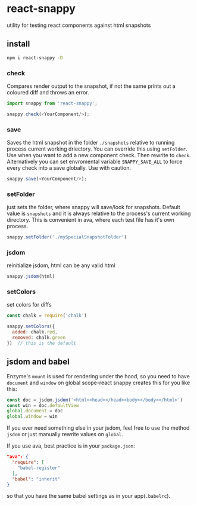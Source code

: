 # react-snappy

utility for testing react components against html snapshots

## install
```bash
npm i react-snappy -D
```

### check
Compares render output to the snapshot, if not the same prints out a coloured diff and throws an error.
```javascript
import snappy from 'react-snappy';

snappy.check(<YourComponent/>);
```

### save
Saves the html snapshot in the folder `./snapshots` relative to running process current working driectory. You can override this using `setFolder`. Use when you want to add a new component check. Then rewrite to `check`.
Alternatively you can set envromental variable `SNAPPY_SAVE_ALL` to force every check into a save globally. Use with caution.
```javascript
snappy.save(<YourComponent/>);
```

### setFolder
just sets the folder, where snappy will save/look for snapshots. Default value is `snapshots` and it is always relative to the process's current working directory. This is convenient in ava, where each test file has it's own process.
```javascript
snappy.setFolder('./mySpecialSnapshotFolder')
```

### jsdom
reinitialize jsdom, html can be any valid html
```javascript
snappy.jsdom(html)
```

### setColors
set colors for diffs
```javascript
const chalk = require('chalk')

snappy.setColors({
  added: chalk.red,
  removed: chalk.green
})  // this is the default
```

## jsdom and babel
Enzyme's `mount` is used for rendering under the hood, so you need to have `document` and `window` on global scope-react snappy creates this for you like this:
```javascript
const doc = jsdom.jsdom('<html><head></head><body></body></html>')
const win = doc.defaultView
global.document = doc
global.window = win
```
If you ever need something else in your jsdom, feel free to use the method `jsdom` or just manually rewrite values on `global`.

If you use ava, best practice is in your `package.json`:
```json
"ava": {
  "require": [
    "babel-register"
  ],
  "babel": "inherit"
}
```
so that you have the same babel settings as in your app(`.babelrc`).